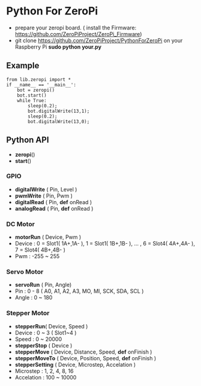 # Python For ZeroPi
* prepare your zeropi board. ( install the Firmware: https://github.com/ZeroPiProject/ZeroPi_Firmware)
* git clone https://github.com/ZeroPiProject/PythonForZeroPi on your Raspberry Pi
**sudo python your.py**
## Example
```
from lib.zeropi import *
if __name__ == '__main__':
	bot = zeropi()
	bot.start()
	while True:
		sleep(0.2);
		bot.digitalWrite(13,1);
		sleep(0.2);
		bot.digitalWrite(13,0);
```
## Python API
* **zeropi**()
* **start**()

### GPIO
* **digitalWrite** ( Pin, Level ) 
* **pwmWrite** ( Pin, Pwm )  
* **digitalRead** ( Pin, **def** onRead )
* **analogRead** ( Pin, **def** onRead )
 
### DC Motor
* **motorRun** ( Device, Pwm ) 
 * Device : 0 = Slot1( 1A+,1A- ), 1 = Slot1( 1B+,1B- ), ... , 6 = Slot4( 4A+,4A- ), 7 = Slot4( 4B+,4B- )  
 * Pwm : -255 ~ 255

### Servo Motor
* **servoRun** ( Pin, Angle)
 * Pin : 0 - 8 ( A0, A1, A2, A3, MO, MI, SCK, SDA, SCL )
 * Angle : 0 ~ 180

### Stepper Motor
* **stepperRun**( Device, Speed )
 * Device : 0 ~ 3 ( Slot1~4 )
 * Speed : 0 ~ 20000
* **stepperStop** ( Device )
* **stepperMove** ( Device, Distance, Speed, **def** onFinish )
* **stepperMoveTo** ( Device, Position, Speed, **def** onFinish )
* **stepperSetting** ( Device, Microstep, Accelation )
 * Microstep : 1, 2, 4, 8, 16
 * Accelation : 100 ~ 10000
